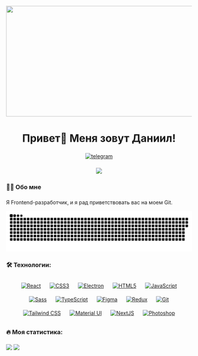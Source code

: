 <br clear="both">

<div align="center">
  <img height="300" width="600" src="https://user-images.githubusercontent.com/74038190/225813708-98b745f2-7d22-48cf-9150-083f1b00d6c9.gif" />
</div>

###

<h1 align="center">Привет👋 Меня зовут Даниил!</h1>

###

<div align="center">
  <a href="https://t.me/champagnepapiiiiiiiiii" target="_blank">
    <img src="https://img.shields.io/badge/telegram-%23000000.svg?&style=for-the-badge&logo=telegram&logoColor=white" alt="telegram" />
  </a>
</div>

###

<div align="center">
  <img src="https://visitor-badge.laobi.icu/badge?page_id=filimonovalexey.filimonovalexey" />
</div>

###

<h3 align="left">👩‍💻 Обо мне</h3>

###

<p align="left">
  Я Frontend-разработчик, и я рад приветствовать вас на моем Git.
</p>

<p align="center">
  <img width="600" src="./assets/github-snake.svg" alt="snake" />
</p>

###

<h3 align="left">🛠 Технологии:</h3>

###

<div align="center">  
  <a href="https://reactjs.org/" target="_blank"><img style="margin: 10px;" src="https://profilinator.rishav.dev/skills-assets/react-original-wordmark.svg" alt="React" height="25" /></a>  
  <a href="https://www.w3schools.com/css/" target="_blank"><img style="margin: 10px;" src="https://profilinator.rishav.dev/skills-assets/css3-original-wordmark.svg" alt="CSS3" height="25" /></a>  
  <a href="https://www.electronjs.org/" target="_blank"><img style="margin: 10px;" src="https://profilinator.rishav.dev/skills-assets/electron-original.svg" alt="Electron" height="25" /></a>  
  <a href="https://en.wikipedia.org/wiki/HTML5" target="_blank"><img style="margin: 10px;" src="https://profilinator.rishav.dev/skills-assets/html5-original-wordmark.svg" alt="HTML5" height="25" /></a>  
  <a href="https://www.javascript.com/" target="_blank"><img style="margin: 10px;" src="https://profilinator.rishav.dev/skills-assets/javascript-original.svg" alt="JavaScript" height="25" /></a>  
  <a href="https://sass-lang.com/" target="_blank"><img style="margin: 10px;" src="https://profilinator.rishav.dev/skills-assets/sass-original.svg" alt="Sass" height="25" /></a>  
  <a href="https://www.typescriptlang.org/" target="_blank"><img style="margin: 10px;" src="https://profilinator.rishav.dev/skills-assets/typescript-original.svg" alt="TypeScript" height="25" /></a>  
  <a href="https://www.figma.com/" target="_blank"><img style="margin: 10px;" src="https://profilinator.rishav.dev/skills-assets/figma-icon.svg" alt="Figma" height="25" /></a>  
  <a href="https://redux.js.org/" target="_blank"><img style="margin: 10px;" src="https://profilinator.rishav.dev/skills-assets/redux-original.svg" alt="Redux" height="25" /></a>  
  <a href="https://github.com/" target="_blank"><img style="margin: 10px;" src="https://profilinator.rishav.dev/skills-assets/git-scm-icon.svg" alt="Git" height="25" /></a>  
  <a href="https://www.tailwindcss.com/" target="_blank"><img style="margin: 10px;" src="https://profilinator.rishav.dev/skills-assets/tailwindcss.svg" alt="Tailwind CSS" height="25" /></a>  
  <a href="https://mui.com/" target="_blank"><img style="margin: 10px;" src="https://profilinator.rishav.dev/skills-assets/mui.png" alt="Material UI" height="25" /></a>  
  <a href="https://nextjs.org/" target="_blank"><img style="margin: 10px;" src="https://profilinator.rishav.dev/skills-assets/nextjs.png" alt="NextJS" height="25" /></a>  
  <a href="https://www.adobe.com/in/products/photoshop.html" target="_blank"><img style="margin: 10px;" src="https://profilinator.rishav.dev/skills-assets/photoshop-plain.svg" alt="Photoshop" height="25" /></a>  
</div>  

###

<h3 align="left">🔥 Моя статистика:</h3>

###

<div align="left">
  <img src="https://github-readme-stats.vercel.app/api?username=Danial939&show_icons=true&count_private=true&hide_border=true" height="200" />
  <img src="https://github-readme-stats.vercel.app/api/top-langs/?username=Danial939&hide_border=true&layout=compact" height="200" />
</div>

###
